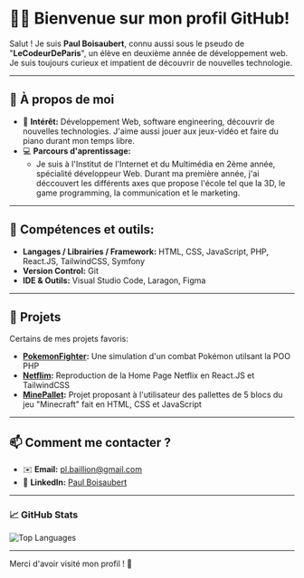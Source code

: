 # 👨‍💻 Bienvenue sur mon profil GitHub!

Salut ! Je suis **Paul Boisaubert**, connu aussi sous le pseudo de "**LeCodeurDeParis**", un élève en deuxième année de développement web. Je suis toujours curieux et impatient de découvrir de nouvelles technologie.

---

## 🚀 À propos de moi
- 🌟 **Intérêt:** Développement Web, software engineering, découvrir de nouvelles technologies. J'aime aussi jouer aux jeux-vidéo et faire du piano durant mon temps libre.
- 💻 **Parcours d'aprentissage:** 
  - Je suis à l'Institut de l'Internet et du Multimédia en 2ème année, spécialité développeur Web. Durant ma première année, j'ai déccouvert les différents axes que propose l'école tel que la 3D, le game programming, la communication et le marketing.

---

## 🔨 Compétences et outils:
- **Langages / Librairies / Framework:**   HTML, CSS, JavaScript, PHP, React.JS, TailwindCSS, Symfony
- **Version Control:** Git
- **IDE & Outils:** Visual Studio Code, Laragon, Figma

---

## 🌟 Projets
Certains de mes projets favoris:
- **[PokemonFighter](#):** Une simulation d'un combat Pokémon utilsant la POO PHP
- **[Netflim](#):** Reproduction de la Home Page Netflix en React.JS et TailwindCSS
- **[MinePallet](#):** Projet proposant à l'utilisateur des pallettes de 5 blocs du jeu "Minecraft" fait en HTML, CSS et JavaScript

---

## 📫 Comment me contacter ?
- ✉️ **Email:** [pl.baillion@gmail.com](mailto:pl.baillion@gmail.com)
- 💼 **LinkedIn:** [Paul Boisaubert](https://linkedin.com/in/paul-boisaubert-baillion-a03791291)

---

### 📈 GitHub Stats
![Top Languages](https://github-readme-stats.vercel.app/api/top-langs/?username=LeCodeurDeParis&layout=compact&theme=radical)

---

Merci d'avoir visité mon profil ! 🚀
